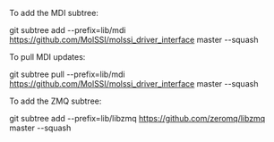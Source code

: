 To add the MDI subtree:

git subtree add --prefix=lib/mdi https://github.com/MolSSI/molssi_driver_interface master --squash

To pull MDI updates:

git subtree pull --prefix=lib/mdi https://github.com/MolSSI/molssi_driver_interface master --squash

To add the ZMQ subtree:

git subtree add --prefix=lib/libzmq https://github.com/zeromq/libzmq master --squash
